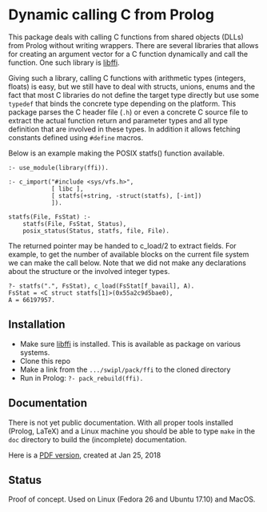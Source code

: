 # Dynamic calling C from Prolog

This package deals with calling C   functions from shared objects (DLLs)
from Prolog without writing wrappers. There   are several libraries that
allows for creating an argument vector for  a C function dynamically and
call      the      function.       One        such       library      is
[libffi](https://sourceware.org/libffi/).

Giving such a  library,  calling  C   functions  with  arithmetic  types
(integers, floats) is easy, but we  still   have  to  deal with structs,
unions, enums and the fact  that  most   C  libraries  do not define the
target type directly but use some `typedef` that binds the concrete type
depending on the platform. This package parses  the C header file (`.h`)
or even a concrete C source file   to extract the actual function return
and parameter types and all type definition   that are involved in these
types. In addition it allows fetching  constants defined using `#define`
macros.

Below is an example making the POSIX statfs() function available.

```{prolog}
:- use_module(library(ffi)).

:- c_import("#include <sys/vfs.h>",
            [ libc ],
            [ statfs(+string, -struct(statfs), [-int])
            ]).

statfs(File, FsStat) :-
    statfs(File, FsStat, Status),
    posix_status(Status, statfs, file, File).
```

The returned pointer may be handed to   c_load/2  to extract fields. For
example, to get the number  of  available   blocks  on  the current file
system we can make the  call  below.  Note   that  we  did  not make any
declarations about the structure or the involved integer types.

```{prolog}
?- statfs(".", FsStat), c_load(FsStat[f_bavail], A).
FsStat = <C struct statfs[1]>(0x55a2c9d5bae0),
A = 66197957.
```

## Installation

  - Make sure [libffi](https://sourceware.org/libffi/) is installed.
    This is available as package on various systems.
  - Clone this repo
  - Make a link from the `.../swipl/pack/ffi` to the cloned directory
  - Run in Prolog: `?- pack_rebuild(ffi).`

## Documentation

There is not yet public documentation.   With all proper tools installed
(Prolog, LaTeX) and a Linux machine you should be able to type `make` in
the `doc` directory to build the (incomplete) documentation.

Here is a [PDF
version](https://github.com/JanWielemaker/ffi/wiki/files/ffi.pdf),
created at Jan 25, 2018

## Status

Proof of concept. Used on Linux (Fedora 26 and Ubuntu 17.10) and MacOS.
